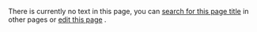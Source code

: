 There is currently no text in this page, you can
 [search for this page title](http://ontologydesignpatterns.org/wiki/Special:Search/SynonymOrEquivalence "Special:Search/SynonymOrEquivalence") 
 in other pages or
 [edit this page](http://ontologydesignpatterns.org/wiki/index.php?title=Submissions:SynonymOrEquivalence&action=edit "http://ontologydesignpatterns.org/wiki/index.php?title=Submissions:SynonymOrEquivalence&action=edit") 
 .